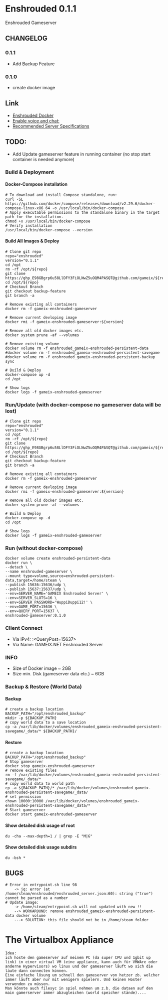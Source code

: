 # Enshrouded 0.1.1
Enshrouded Gameserver

## CHANGELOG
### 0.1.1
* Add Backup Feature
### 0.1.0
* create docker image 

## Link
* [Enshrouded Docker](https://github.com/jsknnr/enshrouded-server)
* [Enable voice and chat:](https://steamcommunity.com/sharedfiles/filedetails/?id=3417090067)
* [Recommended Server Specifications ](https://enshrouded.zendesk.com/hc/en-us/articles/16055628734109-Recommended-Server-Specifications)

## TODO:
* Add Update gameserver feature in running container (no stop start container is needed anymore)

### Build & Deployment

#### Docker-Compose installation
    # To download and install Compose standalone, run:
    curl -SL https://github.com/docker/compose/releases/download/v2.29.6/docker-compose-linux-x86_64 -o /usr/local/bin/docker-compose
    # Apply executable permissions to the standalone binary in the target path for the installation.
    chmod +x /usr/local/bin/docker-compose
    # Verify installation
    /usr/local/bin/docker-compose --version

#### Build All Images & Deploy
    # Clone git repo
    repo="enshrouded"
    version="0.1.1"
    cd /opt
    rm -rf /opt/${repo}
    git clone https://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@github.com/gameix/${repo}.git
    cd /opt/${repo}
    # Checkout Branch
    git checkout backup-feature
    git branch -a

    # Remove existing all containers
    docker rm -f gameix-enshrouded-gameserver

    # Remove current devloping image
    docker rmi -f gameix-enshrouded-gameserver:${version}
    
    # Remove all old docker images etc.
    docker system prune -af --volumes

    # Remove existing volume
    docker volume rm -f enshrouded_gameix-enshrouded-persistent-data
    #docker volume rm -f enshrouded_gameix-enshrouded-persistent-savegame
    #docker volume rm -f enshrouded_gameix-enshrouded-persistent-backup
    sync

    # Build & Deploy 
    docker-compose up -d 
    cd /opt
    
    # Show logs
    docker logs -f gameix-enshrouded-gameserver

### Run/Update (with docker-compose no gameserver data will be lost)
    # Clone git repo
    repo="enshrouded"
    version="0.1.1"
    cd /opt
    rm -rf /opt/${repo}
    git clone https://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@github.com/gameix/${repo}.git
    cd /opt/${repo}
    # Checkout Branch
    git checkout backup-feature
    git branch -a

    # Remove existing all containers
    docker rm -f gameix-enshrouded-gameserver

    # Remove current devloping image
    docker rmi -f gameix-enshrouded-gameserver:${version}
    
    # Remove all old docker images etc.
    docker system prune -af --volumes

    # Build & Deploy 
    docker-compose up -d
    cd /opt
    
    # Show logs
    docker logs -f gameix-enshrouded-gameserver

### Run (without docker-compose)
    docker volume create enshrouded-persistent-data
    docker run \
    --detach \
    --name enshrouded-gameserver \
    --mount type=volume,source=enshrouded-persistent-data,target=/home/steam \
    --publish 15636:15636/udp \
    --publish 15637:15637/udp \
    --env=SERVER_NAME='GAMEIX Enshrouded Server' \
    --env=SERVER_SLOTS=16 \
    --env=SERVER_PASSWORD='WuppiDuppi12!' \
    --env=GAME_PORT=15636 \
    --env=QUERY_PORT=15637 \
    enshrouded-gameserver:0.1.0


### Client Connect
* Via IPv4: <IPv4>:<QueryPost=15637>
* Via Name: GAMEIX.NET Enshrouded Server


### INFO
* Size of Docker image ~ 2GB
* Size min. Disk (gameserver data etc.) ~ 6GB


### Backup & Restore (World Data)
#### Backup
    # create a backup location
    BACKUP_PATH="/opt/enshrouded_backup"
    mkdir -p ${BACKUP_PATH}
    # copy world data to a save location
    cp -a /var/lib/docker/volumes/enshrouded_gameix-enshrouded-persistent-savegame/_data/* ${BACKUP_PATH}/
#### Restore
    # create a backup location
    BACKUP_PATH="/opt/enshrouded_backup"
    # Stop gameserver
    docker stop gameix-enshrouded-gameserver
    # remove existing files
    rm -f /var/lib/docker/volumes/enshrouded_gameix-enshrouded-persistent-savegame/_data/*
    # copy world data to world path
    cp -a ${BACKUP_PATH}/* /var/lib/docker/volumes/enshrouded_gameix-enshrouded-persistent-savegame/_data/
    # set permission
    chown 10000:10000 /var/lib/docker/volumes/enshrouded_gameix-enshrouded-persistent-savegame/_data/*
    # Start gameserver
    docker start gameix-enshrouded-gameserver

#### Show detailed disk usage of root
    du -cha --max-depth=1 / | grep -E "M|G"

#### Show detailed disk usage subdirs
    du -bsh *

## BUGS
    # Error in entrypoint.sh line 98
        -> jq: error (at /home/steam/enshrouded/enshrouded_server.json:60): string ("true") cannot be parsed as a number
    # Update image:
        -> /home/steam/entrypoint.sh will not updated with new !!
        --> WORKAROUND: remove enshrouded_gameix-enshrouded-persistent-data docker volume
        ---> SOLUTION: this file should not be in /home/steam folder 

# The Virtualbox Appliance
    Idea: 
    ich hoste den gameserver auf meinem PC (da super CPU und 1gbit up link) in einer virtual VM (eine appliance, kann auch für VMWAre oder anderne Hypervisors) wo linux und der gameserver läuft wo sich die läute dann connecten können.
    Eine einfache lösung um schnell den gameserver von hetzer zb. welcher immer läuft aber nur mit wenigern spielern. Und keinen Hoster verwenden zu müssen.
    Man könnte auch filesyc in spiel nehmen um z.b. die dataen auf den main gamerserver immer abzugleichen (world speicher stände)....

